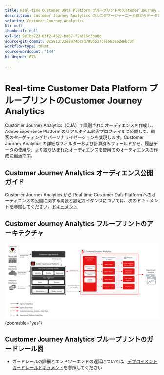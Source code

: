 ```yaml
---
title: Real-time Customer Data Platform ブループリントのCustomer Journey Analytics
description: Customer Journey Analytics のカスタマージャーニー全体からデータと顧客行動を統合および分析し、CJA から RTCDP にオーディエンスを公開します。
solution: Customer Journey Analytics
kt: null
thumbnail: null
exl-id: 9e1ba723-63f2-4622-ba67-f2a315c3ba0c
source-git-commit: 0c5913733e9974bc7d790b537c7eb63ee2eebc0f
workflow-type: tm+mt
source-wordcount: '144'
ht-degree: 87%

---
```


# Real-time Customer Data Platform ブループリントのCustomer Journey Analytics

Customer Journey Analytics（CJA）で識別されたオーディエンスを作成し、Adobe Experience Platform のリアルタイム顧客プロファイルに公開して、顧客のターゲティングとパーソナライゼーションを実現します。Customer Journey Analytics の詳細なフィルターおよび計算済みフィールドから、履歴データの使用や、より絞り込まれたオーディエンスを使用てのオーディエンスの作成に最適です。

## Customer Journey Analytics オーディエンス公開ガイド

Customer Journey Analytics から Real-time Customer Data Platform へのオーディエンスの公開に関する実装と設定ガイダンスについては、次のドキュメントを参照してください。[ドキュメント](https://experienceleague.adobe.com/docs/analytics-platform/using/cja-components/audiences/publish.html?lang=ja)

## Customer Journey Analytics ブループリントのアーキテクチャ

![アーキテクチャ図](assets/CJA.svg){zoomable="yes"}

## Customer Journey Analytics ブループリントのガードレール図

* ガードレールの詳細とエンドツーエンドの遅延については、[デプロイメントガードレールドキュメント](../experience-platform/guardrails.md)を参照してください